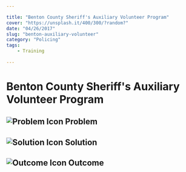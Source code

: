 ```yaml
---

title: "Benton County Sheriff's Auxiliary Volunteer Program"
cover: "https://unsplash.it/400/300/?random?"
date: "04/26/2017"
slug: "benton-auxiliary-volunteer"
category: "Policing"
tags:
    - Training
    
---
```


# Benton County Sheriff's Auxiliary Volunteer Program

## ![Problem Icon](https://github.com/google/material-design-icons/raw/master/alert/1x_web/ic_error_outline_black_48dp.png "Problem") Problem

## ![Solution Icon](https://github.com/google/material-design-icons/raw/master/action/1x_web/ic_lightbulb_outline_black_48dp.png "Solution") Solution

## ![Outcome Icon](https://github.com/google/material-design-icons/raw/master/action/1x_web/ic_view_list_black_48dp.png "Outcome") Outcome
